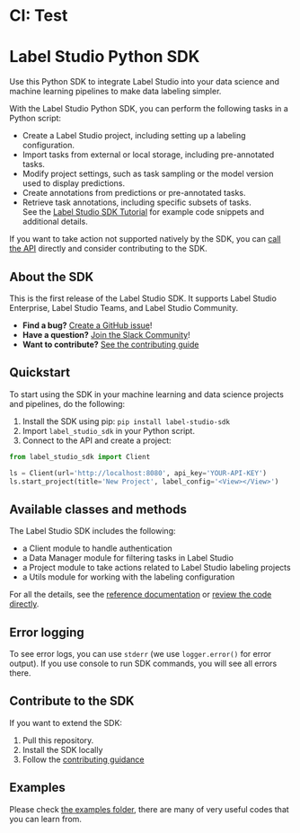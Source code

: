 # CI: Test
# Label Studio Python SDK

Use this Python SDK to integrate Label Studio into your data science and machine learning pipelines to make data labeling simpler. 

With the Label Studio Python SDK, you can perform the following tasks in a Python script:
- Create a Label Studio project, including setting up a labeling configuration. 
- Import tasks from external or local storage, including pre-annotated tasks.
- Modify project settings, such as task sampling or the model version used to display predictions. 
- Create annotations from predictions or pre-annotated tasks. 
- Retrieve task annotations, including specific subsets of tasks.  
See the [Label Studio SDK Tutorial](https://labelstud.io/guide/sdk.html) for example code snippets and additional details. 

If you want to take action not supported natively by the SDK, you can [call the API](https://labelstud.io/api) directly and consider contributing to the SDK.

## About the SDK

This is the first release of the Label Studio SDK. It supports Label Studio Enterprise, Label Studio Teams, and Label Studio Community.

- **Find a bug?** [Create a GitHub issue](https://github.com/heartexlabs/label-studio-sdk/issues)!
- **Have a question?** [Join the Slack Community](https://slack.labelstud.io/?source=github-sdk)!
- **Want to contribute?** [See the contributing guide](https://github.com/heartexlabs/label-studio-sdk/CONTRIBUTING.md)

## Quickstart
To start using the SDK in your machine learning and data science projects and pipelines, do the following:

1. Install the SDK using pip: `pip install label-studio-sdk`
2. Import `label_studio_sdk` in your Python script.
3. Connect to the API and create a project:
```python
from label_studio_sdk import Client

ls = Client(url='http://localhost:8080', api_key='YOUR-API-KEY')
ls.start_project(title='New Project', label_config='<View></View>')
```

## Available classes and methods

The Label Studio SDK includes the following:
- a Client module to handle authentication
- a Data Manager module for filtering tasks in Label Studio
- a Project module to take actions related to Label Studio labeling projects 
- a Utils module for working with the labeling configuration

For all the details, see the [reference documentation](https://labelstud.io/sdk) or [review the code directly](https://github.com/heartexlabs/label-studio-sdk/tree/master/label_studio_sdk). 

## Error logging

To see error logs, you can use `stderr` (we use `logger.error()` for error output). If you use console to run SDK commands, you will see all errors there. 

## Contribute to the SDK

If you want to extend the SDK:

1. Pull this repository. 
2. Install the SDK locally 
3. Follow the [contributing guidance](CONTRIBUTING.md) 

## Examples

Please check [the examples folder](examples), there are many of very useful codes that you can learn from. 
